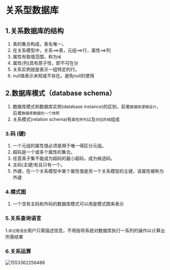 # 关系型数据库



## 1.关系数据库的结构

1. 表的集合构成，表名唯一。
2. 在关系模型中，关系==>表，元组==>行，属性==>列 
3. 属性有取值范围，称为`域`
4. 属性(列)具有原子性，即不可在分
5. 关系实例就是表示一组特定的行。
6. null值表示未知或不存在。避免null的使用


## 2.数据库模式（database schema）

1. 数据库模式和数据库实例(database instance)的区别，前者`数据库逻辑设计`，后者`数据库数据的一个快照`
2. 关系模式(relation schema)有`属性序列`以及`对应的域`组成



### 3.码	(键)

1. 一个元组的属性值必须是用于唯一得区分元组。
2. 超码是一个或多个属性的集合。
3. 任意真子集不能成为超码的最小超码，成为候选码。
4. 主码(主键)有且只有一个。
5. 外键，在一个关系模型中某个属性值是另一个关系模型的主键，该属性被称为外键

### 4.模式图

1. 一个含有主码和外码的数据库模式可以用是模式图来表示

### 5.关系查询语言

​	1.`非过程语言`用户只需描述信息，不用指导系统对数据库执行一系列的操作以计算出所需结果

### 6.关系运算

![1553362256488](C:\Users\47952\AppData\Roaming\Typora\typora-user-images\1553362256488.png)

